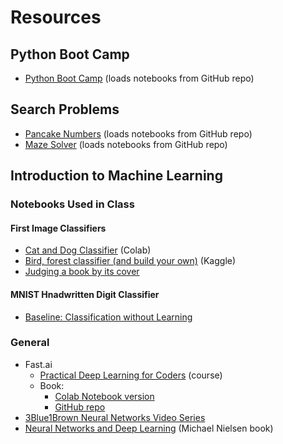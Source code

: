 # Resources

## Python Boot Camp

- [Python Boot Camp](https://py.northridge.dev/hub/user-redirect/git-pull?repo=https%3A%2F%2Fgithub.com%2Fnorthridge-dev%2Fpython-bootcamp&urlpath=tree%2Fpython-bootcamp%2F&branch=main)
  (loads notebooks from GitHub repo)

## Search Problems

- [Pancake Numbers](https://py.northridge.dev/hub/user-redirect/git-pull?repo=https%3A%2F%2Fgithub.com%2Fnorthridge-dev%2Fpancake-number&urlpath=tree%2Fpancake-number%2F0_pancake.ipynb&branch=main)
  (loads notebooks from GitHub repo)
- [Maze Solver](https://py.northridge.dev/hub/user-redirect/git-pull?repo=https%3A%2F%2Fgithub.com%2Fnorthridge-dev%2Fmaze-runner&urlpath=tree%2Fmaze-runner%2F&branch=main)
  (loads notebooks from GitHub repo)

## Introduction to Machine Learning

### Notebooks Used in Class

#### First Image Classifiers

- [Cat and Dog Classifier](https://colab.research.google.com/github/kruckenberg/fastai-course/blob/master/clean/0-first-model-dog-or-cat.ipynb)
  (Colab)
- [Bird, forest classifier (and build your own)](https://www.kaggle.com/code/nkruckenberg/is-it-a-bird-creating-a-model-from-your-own-data/edit)
  (Kaggle)
- [Judging a book by its cover](https://www.kaggle.com/code/nkruckenberg/fiction-v-non-fiction-cover-classifier/edit)

#### MNIST Hnadwritten Digit Classifier

- [Baseline: Classification without Learning](https://colab.research.google.com/github/kruckenberg/fastai-course/blob/master/class/MNIST-image-classification/010-classification-without-learning.ipynb)

### General

- Fast.ai
  - [Practical Deep Learning for Coders](https://course.fast.ai/) (course)
  - Book:
    - [Colab Notebook version](https://colab.research.google.com/github/fastai/fastbook)
    - [GitHub repo](https://github.com/fastai/fastbook)
- [3Blue1Brown Neural Networks Video Series](https://www.3blue1brown.com/topics/neural-networks)
- [Neural Networks and Deep Learning](http://neuralnetworksanddeeplearning.com/)
  (Michael Nielsen book)
